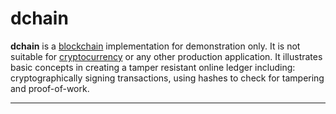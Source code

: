 # dchain

**dchain** is a [blockchain][1] implementation for demonstration only. It is 
not suitable for [cryptocurrency][2] or any other production application. It 
illustrates basic concepts in creating a tamper resistant online ledger 
including: cryptographically signing transactions, using hashes to check 
for tampering and proof-of-work.

---

[1]: https://en.wikipedia.org/wiki/Blockchain
[2]: https://www.youtube.com/watch?v=bBC-nXj3Ng4&t=49s